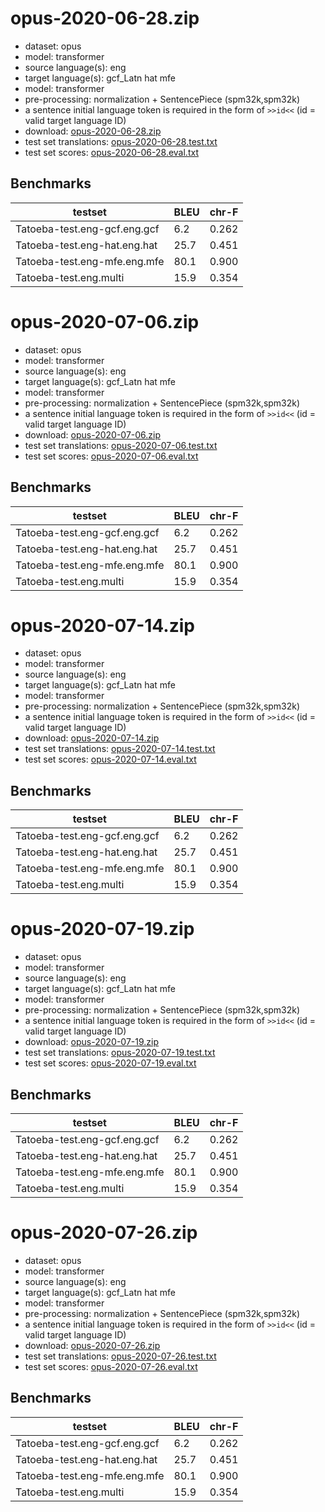 # opus-2020-06-28.zip

* dataset: opus
* model: transformer
* source language(s): eng
* target language(s): gcf_Latn hat mfe
* model: transformer
* pre-processing: normalization + SentencePiece (spm32k,spm32k)
* a sentence initial language token is required in the form of `>>id<<` (id = valid target language ID)
* download: [opus-2020-06-28.zip](https://object.pouta.csc.fi/Tatoeba-MT-models/eng-cpf/opus-2020-06-28.zip)
* test set translations: [opus-2020-06-28.test.txt](https://object.pouta.csc.fi/Tatoeba-MT-models/eng-cpf/opus-2020-06-28.test.txt)
* test set scores: [opus-2020-06-28.eval.txt](https://object.pouta.csc.fi/Tatoeba-MT-models/eng-cpf/opus-2020-06-28.eval.txt)

## Benchmarks

| testset               | BLEU  | chr-F |
|-----------------------|-------|-------|
| Tatoeba-test.eng-gcf.eng.gcf 	| 6.2 	| 0.262 |
| Tatoeba-test.eng-hat.eng.hat 	| 25.7 	| 0.451 |
| Tatoeba-test.eng-mfe.eng.mfe 	| 80.1 	| 0.900 |
| Tatoeba-test.eng.multi 	| 15.9 	| 0.354 |

# opus-2020-07-06.zip

* dataset: opus
* model: transformer
* source language(s): eng
* target language(s): gcf_Latn hat mfe
* model: transformer
* pre-processing: normalization + SentencePiece (spm32k,spm32k)
* a sentence initial language token is required in the form of `>>id<<` (id = valid target language ID)
* download: [opus-2020-07-06.zip](https://object.pouta.csc.fi/Tatoeba-MT-models/eng-cpf/opus-2020-07-06.zip)
* test set translations: [opus-2020-07-06.test.txt](https://object.pouta.csc.fi/Tatoeba-MT-models/eng-cpf/opus-2020-07-06.test.txt)
* test set scores: [opus-2020-07-06.eval.txt](https://object.pouta.csc.fi/Tatoeba-MT-models/eng-cpf/opus-2020-07-06.eval.txt)

## Benchmarks

| testset               | BLEU  | chr-F |
|-----------------------|-------|-------|
| Tatoeba-test.eng-gcf.eng.gcf 	| 6.2 	| 0.262 |
| Tatoeba-test.eng-hat.eng.hat 	| 25.7 	| 0.451 |
| Tatoeba-test.eng-mfe.eng.mfe 	| 80.1 	| 0.900 |
| Tatoeba-test.eng.multi 	| 15.9 	| 0.354 |

# opus-2020-07-14.zip

* dataset: opus
* model: transformer
* source language(s): eng
* target language(s): gcf_Latn hat mfe
* model: transformer
* pre-processing: normalization + SentencePiece (spm32k,spm32k)
* a sentence initial language token is required in the form of `>>id<<` (id = valid target language ID)
* download: [opus-2020-07-14.zip](https://object.pouta.csc.fi/Tatoeba-MT-models/eng-cpf/opus-2020-07-14.zip)
* test set translations: [opus-2020-07-14.test.txt](https://object.pouta.csc.fi/Tatoeba-MT-models/eng-cpf/opus-2020-07-14.test.txt)
* test set scores: [opus-2020-07-14.eval.txt](https://object.pouta.csc.fi/Tatoeba-MT-models/eng-cpf/opus-2020-07-14.eval.txt)

## Benchmarks

| testset               | BLEU  | chr-F |
|-----------------------|-------|-------|
| Tatoeba-test.eng-gcf.eng.gcf 	| 6.2 	| 0.262 |
| Tatoeba-test.eng-hat.eng.hat 	| 25.7 	| 0.451 |
| Tatoeba-test.eng-mfe.eng.mfe 	| 80.1 	| 0.900 |
| Tatoeba-test.eng.multi 	| 15.9 	| 0.354 |

# opus-2020-07-19.zip

* dataset: opus
* model: transformer
* source language(s): eng
* target language(s): gcf_Latn hat mfe
* model: transformer
* pre-processing: normalization + SentencePiece (spm32k,spm32k)
* a sentence initial language token is required in the form of `>>id<<` (id = valid target language ID)
* download: [opus-2020-07-19.zip](https://object.pouta.csc.fi/Tatoeba-MT-models/eng-cpf/opus-2020-07-19.zip)
* test set translations: [opus-2020-07-19.test.txt](https://object.pouta.csc.fi/Tatoeba-MT-models/eng-cpf/opus-2020-07-19.test.txt)
* test set scores: [opus-2020-07-19.eval.txt](https://object.pouta.csc.fi/Tatoeba-MT-models/eng-cpf/opus-2020-07-19.eval.txt)

## Benchmarks

| testset               | BLEU  | chr-F |
|-----------------------|-------|-------|
| Tatoeba-test.eng-gcf.eng.gcf 	| 6.2 	| 0.262 |
| Tatoeba-test.eng-hat.eng.hat 	| 25.7 	| 0.451 |
| Tatoeba-test.eng-mfe.eng.mfe 	| 80.1 	| 0.900 |
| Tatoeba-test.eng.multi 	| 15.9 	| 0.354 |

# opus-2020-07-26.zip

* dataset: opus
* model: transformer
* source language(s): eng
* target language(s): gcf_Latn hat mfe
* model: transformer
* pre-processing: normalization + SentencePiece (spm32k,spm32k)
* a sentence initial language token is required in the form of `>>id<<` (id = valid target language ID)
* download: [opus-2020-07-26.zip](https://object.pouta.csc.fi/Tatoeba-MT-models/eng-cpf/opus-2020-07-26.zip)
* test set translations: [opus-2020-07-26.test.txt](https://object.pouta.csc.fi/Tatoeba-MT-models/eng-cpf/opus-2020-07-26.test.txt)
* test set scores: [opus-2020-07-26.eval.txt](https://object.pouta.csc.fi/Tatoeba-MT-models/eng-cpf/opus-2020-07-26.eval.txt)

## Benchmarks

| testset               | BLEU  | chr-F |
|-----------------------|-------|-------|
| Tatoeba-test.eng-gcf.eng.gcf 	| 6.2 	| 0.262 |
| Tatoeba-test.eng-hat.eng.hat 	| 25.7 	| 0.451 |
| Tatoeba-test.eng-mfe.eng.mfe 	| 80.1 	| 0.900 |
| Tatoeba-test.eng.multi 	| 15.9 	| 0.354 |

